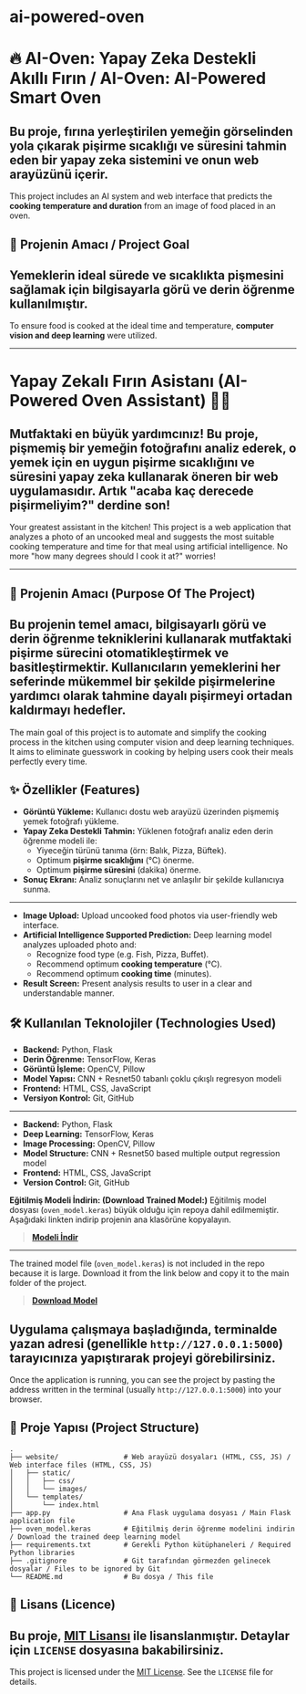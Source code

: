 # ai-powered-oven
# 🔥 AI-Oven: Yapay Zeka Destekli Akıllı Fırın / AI-Oven: AI-Powered Smart Oven

Bu proje, fırına yerleştirilen yemeğin **görselinden yola çıkarak** pişirme sıcaklığı ve süresini tahmin eden bir yapay zeka sistemini ve onun web arayüzünü içerir.  
-----------------------------------------------------------------------------------------------------------------------------------------------------------------------
This project includes an AI system and web interface that predicts the **cooking temperature and duration** from an image of food placed in an oven.

## 🚀 Projenin Amacı / Project Goal

Yemeklerin ideal sürede ve sıcaklıkta pişmesini sağlamak için **bilgisayarla görü ve derin öğrenme** kullanılmıştır.
-----------------------------------------------------------------------------------------------------------------------------------------------------------------------
To ensure food is cooked at the ideal time and temperature, **computer vision and deep learning** were utilized.

---
# Yapay Zekalı Fırın Asistanı (AI-Powered Oven Assistant) 🤖🔥


Mutfaktaki en büyük yardımcınız! Bu proje, pişmemiş bir yemeğin fotoğrafını analiz ederek, o yemek için en uygun pişirme sıcaklığını ve süresini yapay zeka kullanarak öneren bir web uygulamasıdır. Artık "acaba kaç derecede pişirmeliyim?" derdine son!
-----------------------------------------------------------------------------------------------------------------------------------------------------------------------
Your greatest assistant in the kitchen! This project is a web application that analyzes a photo of an uncooked meal and suggests the most suitable cooking temperature and time for that meal using artificial intelligence. No more "how many degrees should I cook it at?" worries!

---

## 🎯 Projenin Amacı (Purpose Of The Project)

Bu projenin temel amacı, bilgisayarlı görü ve derin öğrenme tekniklerini kullanarak mutfaktaki pişirme sürecini otomatikleştirmek ve basitleştirmektir. Kullanıcıların yemeklerini her seferinde mükemmel bir şekilde pişirmelerine yardımcı olarak tahmine dayalı pişirmeyi ortadan kaldırmayı hedefler.
-----------------------------------------------------------------------------------------------------------------------------------------------------------------------
The main goal of this project is to automate and simplify the cooking process in the kitchen using computer vision and deep learning techniques. It aims to eliminate guesswork in cooking by helping users cook their meals perfectly every time.

## ✨ Özellikler (Features)

* **Görüntü Yükleme:** Kullanıcı dostu web arayüzü üzerinden pişmemiş yemek fotoğrafı yükleme.
* **Yapay Zeka Destekli Tahmin:** Yüklenen fotoğrafı analiz eden derin öğrenme modeli ile:
    * Yiyeceğin türünü tanıma (örn: Balık, Pizza, Büftek).
    * Optimum **pişirme sıcaklığını** (°C) önerme.
    * Optimum **pişirme süresini** (dakika) önerme.
* **Sonuç Ekranı:** Analiz sonuçlarını net ve anlaşılır bir şekilde kullanıcıya sunma.
-----------------------------------------------------------------------------------------------------------------------------------------------------------------------
* **Image Upload:** Upload uncooked food photos via user-friendly web interface.
* **Artificial Intelligence Supported Prediction:** Deep learning model analyzes uploaded photo and:
    * Recognize food type (e.g. Fish, Pizza, Buffet).
    * Recommend optimum **cooking temperature** (°C).
    * Recommend optimum **cooking time** (minutes).
* **Result Screen:** Present analysis results to user in a clear and understandable manner.

## 🛠️ Kullanılan Teknolojiler (Technologies Used)

* **Backend:** Python, Flask 
* **Derin Öğrenme:** TensorFlow, Keras
* **Görüntü İşleme:** OpenCV, Pillow
* **Model Yapısı:** CNN + Resnet50 tabanlı çoklu çıkışlı regresyon modeli
* **Frontend:** HTML, CSS, JavaScript
* **Versiyon Kontrol:** Git, GitHub
-----------------------------------------------------------------------------------------------------------------------------------------------------------------------
* **Backend:** Python, Flask
* **Deep Learning:** TensorFlow, Keras
* **Image Processing:** OpenCV, Pillow
* **Model Structure:** CNN + Resnet50 based multiple output regression model
* **Frontend:** HTML, CSS, JavaScript
* **Version Control:** Git, GitHub


**Eğitilmiş Modeli İndirin: (Download Trained Model:)**
Eğitilmiş model dosyası (`oven_model.keras`) büyük olduğu için repoya dahil edilmemiştir. Aşağıdaki linkten indirip projenin ana klasörüne kopyalayın.
> **[Modeli İndir](https://drive.google.com/file/d/1PBA6WnHDFD2hFkNfJOb4B98BT3l2MAPL/view?usp=sharing)**
-----------------------------------------------------------------------------------------------------------------------------------------------------------------------
The trained model file (`oven_model.keras`) is not included in the repo because it is large. Download it from the link below and copy it to the main folder of the project.
> **[Download Model](https://drive.google.com/file/d/1PBA6WnHDFD2hFkNfJOb4B98BT3l2MAPL/view?usp=sharing)**

Uygulama çalışmaya başladığında, terminalde yazan adresi (genellikle `http://127.0.0.1:5000`) tarayıcınıza yapıştırarak projeyi görebilirsiniz.
-----------------------------------------------------------------------------------------------------------------------------------------------------------------------
Once the application is running, you can see the project by pasting the address written in the terminal (usually `http://127.0.0.1:5000`) into your browser.

## 📂 Proje Yapısı (Project Structure)

```
.
├── website/                # Web arayüzü dosyaları (HTML, CSS, JS) / Web interface files (HTML, CSS, JS)
│   ├── static/
│   │   ├── css/
│   │   └── images/
│   └── templates/
│       └── index.html
├── app.py                  # Ana Flask uygulama dosyası / Main Flask application file
├── oven_model.keras        # Eğitilmiş derin öğrenme modelini indirin / Download the trained deep learning model
├── requirements.txt        # Gerekli Python kütüphaneleri / Required Python libraries
├── .gitignore              # Git tarafından görmezden gelinecek dosyalar / Files to be ignored by Git
└── README.md               # Bu dosya / This file
```

## 📜 Lisans (Licence)

Bu proje, [MIT Lisansı](LICENSE) ile lisanslanmıştır. Detaylar için `LICENSE` dosyasına bakabilirsiniz.
-----------------------------------------------------------------------------------------------------------------------------------------------------------------------
This project is licensed under the [MIT License](LICENSE). See the `LICENSE` file for details.